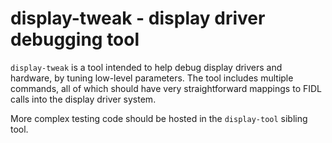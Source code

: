 # display-tweak - display driver debugging tool

`display-tweak` is a tool intended to help debug display drivers and hardware,
by tuning low-level parameters. The tool includes multiple commands, all of
which should have very straightforward mappings to FIDL calls into the display
driver system.

More complex testing code should be hosted in the `display-tool` sibling tool.

